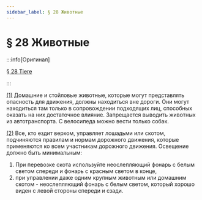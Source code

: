 ```yaml
---
sidebar_label: § 28 Животные
---
```


# § 28 Животные

:::info[Оригинал]

[§ 28 Tiere](https://www.gesetze-im-internet.de/stvo_2013/__28.html)

:::


<span id="1">[(1)](#1)</span> Домашние и стойловые животные, которые могут представлять опасность для движения, должны
находиться вне дороги. Они могут находиться там только в сопровождении подходящих лиц,
способных оказать на них достаточное влияние. Запрещается выводить животных из автотранспорта.
С велосипеда можно вести только собак.


<span id="2">[(2)](#2)</span> Все, кто ездит верхом, управляет лошадьми или скотом, подчиняются правилам и нормам
дорожного движения, которые применяются ко всем участникам дорожного движения. Освещение
должно быть минимальным:
1. При перевозке скота используйте неослепляющий фонарь с белым светом спереди и фонарь с
красным светом в конце,
2. при управлении даже одним крупным животным или домашним скотом - неослепляющий фонарь
с белым светом, который хорошо виден с левой стороны спереди и сзади.
